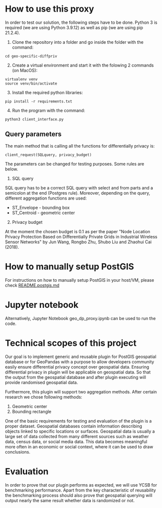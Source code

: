 # How to use this proxy

In order to test our solution, the following steps have to be done. Python 3 is required (we are using Python 3.9.12) as well as pip (we are using pip 21.2.4).

1. Clone the repository into a folder and go inside the folder with the command:
```
cd geo-specific-diffpriv
```
2. Create a virtual environment and start it with the folowing 2 commands (on MacOS):
```
virtualenv venv
source venv/bin/activate
```
3. Install the required python libraries:
```
pip install -r requirements.txt
```
4. Run the program with the command:
```
python3 client_interface.py
```

## Query parameters

The main method that is calling all the functions for differentially privacy is:
```
client_request(SQLquery, privacy_budget)
```
The parameters can be changed for testing purposes. Some rules are below.

1. SQL query

SQL query has to be a correct SQL query with select and from parts and a semicolon at the end (Postgres rule). Moreover, depending on the query, different aggregation functions are used:

- ST_Envelope - bounding box
- ST_Centroid - geometric center

2. Privacy budget

At the moment the chosen budget is 0.1 as per the paper "Node Location Privacy Protection Based on Differentially Private Grids in Industrial Wireless Sensor Networks" by Jun Wang, Rongbo Zhu, Shubo Liu and Zhaohui Cai (2018).

# How to manually setup PostGIS

For instructions on how to manually setup PostGIS in your host/VM, please check [README.postgis.md](https://github.com/dancingsushii/geo-specific-diffpriv/blob/main/README.postgis.md)

# Jupyter notebook

Alternatively, Jupyter Notebook geo_dp_proxy.ipynb can be used to run the code.

# Technical scopes of this project
Our goal is to implement generic and reusable plugin for PostGIS geospatial database or for GeoPandas with a purpose to allow developers community easily ensure differential privacy concept over geospatial data. Ensuring differential privacy in plugin will be applicable on geospatial data. So that the output from the geospatial database and after plugin executing will provide randomised geospatial data.

Furthermore, this plugin will support two aggregation methods. After certain research we chose following methods: 
1. Geometric center
2. Bounding rectangle


One of the basic requirements for testing and evaluation of the plugin is a proper dataset. Geospatial databases contain information describing objects linked to specific locations or surfaces. Geospatial data is usually a large set of data collected from many different sources such as weather data, census data, or social media data. This data becomes meaningful more often in an economic or social context, where it can be used to draw conclusions.

# Evaluation
In order to prove that our plugin performs as expected, we will use YCSB for benchmarking performance. Apart from the key characteristic of reusability the benchmarking process should also prove that geospatial querying will output nearly the same result whether data is randomized or not.
